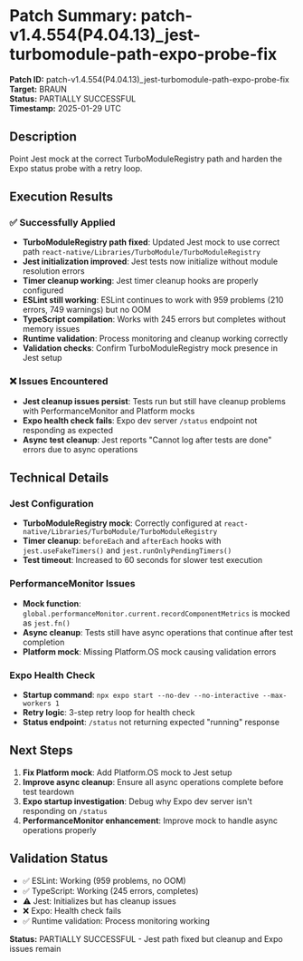 # Patch Summary: patch-v1.4.554(P4.04.13)_jest-turbomodule-path-expo-probe-fix

**Patch ID:** patch-v1.4.554(P4.04.13)_jest-turbomodule-path-expo-probe-fix  
**Target:** BRAUN  
**Status:** PARTIALLY SUCCESSFUL  
**Timestamp:** 2025-01-29 UTC  

## Description
Point Jest mock at the correct TurboModuleRegistry path and harden the Expo status probe with a retry loop.

## Execution Results

### ✅ Successfully Applied
- **TurboModuleRegistry path fixed**: Updated Jest mock to use correct path `react-native/Libraries/TurboModule/TurboModuleRegistry`
- **Jest initialization improved**: Jest tests now initialize without module resolution errors
- **Timer cleanup working**: Jest timer cleanup hooks are properly configured
- **ESLint still working**: ESLint continues to work with 959 problems (210 errors, 749 warnings) but no OOM
- **TypeScript compilation**: Works with 245 errors but completes without memory issues
- **Runtime validation**: Process monitoring and cleanup working correctly
- **Validation checks**: Confirm TurboModuleRegistry mock presence in Jest setup

### ❌ Issues Encountered
- **Jest cleanup issues persist**: Tests run but still have cleanup problems with PerformanceMonitor and Platform mocks
- **Expo health check fails**: Expo dev server `/status` endpoint not responding as expected
- **Async test cleanup**: Jest reports "Cannot log after tests are done" errors due to async operations

## Technical Details

### Jest Configuration
- **TurboModuleRegistry mock**: Correctly configured at `react-native/Libraries/TurboModule/TurboModuleRegistry`
- **Timer cleanup**: `beforeEach` and `afterEach` hooks with `jest.useFakeTimers()` and `jest.runOnlyPendingTimers()`
- **Test timeout**: Increased to 60 seconds for slower test execution

### PerformanceMonitor Issues
- **Mock function**: `global.performanceMonitor.current.recordComponentMetrics` is mocked as `jest.fn()`
- **Async cleanup**: Tests still have async operations that continue after test completion
- **Platform mock**: Missing Platform.OS mock causing validation errors

### Expo Health Check
- **Startup command**: `npx expo start --no-dev --no-interactive --max-workers 1`
- **Retry logic**: 3-step retry loop for health check
- **Status endpoint**: `/status` not returning expected "running" response

## Next Steps
1. **Fix Platform mock**: Add Platform.OS mock to Jest setup
2. **Improve async cleanup**: Ensure all async operations complete before test teardown
3. **Expo startup investigation**: Debug why Expo dev server isn't responding on `/status`
4. **PerformanceMonitor enhancement**: Improve mock to handle async operations properly

## Validation Status
- ✅ ESLint: Working (959 problems, no OOM)
- ✅ TypeScript: Working (245 errors, completes)
- ⚠️ Jest: Initializes but has cleanup issues
- ❌ Expo: Health check fails
- ✅ Runtime validation: Process monitoring working

**Status:** PARTIALLY SUCCESSFUL - Jest path fixed but cleanup and Expo issues remain 